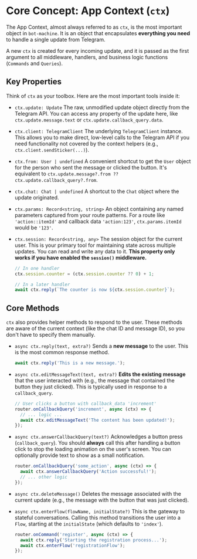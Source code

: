 # Core Concept: App Context (`ctx`)

The App Context, almost always referred to as `ctx`, is the most important object in `bot-machine`. It is an object that encapsulates **everything you need** to handle a single update from Telegram.

A new `ctx` is created for every incoming update, and it is passed as the first argument to all middleware, handlers, and business logic functions (`Commands` and `Queries`).

## Key Properties

Think of `ctx` as your toolbox. Here are the most important tools inside it:

-   `ctx.update: Update`
    The raw, unmodified update object directly from the Telegram API. You can access any property of the update here, like `ctx.update.message.text` or `ctx.update.callback_query.data`.

-   `ctx.client: TelegramClient`
    The underlying `TelegramClient` instance. This allows you to make direct, low-level calls to the Telegram API if you need functionality not covered by the context helpers (e.g., `ctx.client.sendSticker(...)`).

-   `ctx.from: User | undefined`
    A convenient shortcut to get the `User` object for the person who sent the message or clicked the button. It's equivalent to `ctx.update.message?.from ?? ctx.update.callback_query?.from`.

-   `ctx.chat: Chat | undefined`
    A shortcut to the `Chat` object where the update originated.

-   `ctx.params: Record<string, string>`
    An object containing any named parameters captured from your route patterns. For a route like `'action::itemId'` and callback data `'action:123'`, `ctx.params.itemId` would be `'123'`.

-   `ctx.session: Record<string, any>`
    The session object for the current user. This is your primary tool for maintaining state across multiple updates. You can read and write any data to it. **This property only works if you have enabled the `session()` middleware.**

    ```typescript
    // In one handler
    ctx.session.counter = (ctx.session.counter ?? 0) + 1;

    // In a later handler
    await ctx.reply(`The counter is now ${ctx.session.counter}`);
    ```

## Core Methods

`ctx` also provides helper methods to respond to the user. These methods are aware of the current context (like the chat ID and message ID), so you don't have to specify them manually.

-   `async ctx.reply(text, extra?)`
    Sends a **new message** to the user. This is the most common response method.

    ```typescript
    await ctx.reply('This is a new message.');
    ```

-   `async ctx.editMessageText(text, extra?)`
    **Edits the existing message** that the user interacted with (e.g., the message that contained the button they just clicked). This is typically used in response to a `callback_query`.

    ```typescript
    // User clicks a button with callback_data 'increment'
    router.onCallbackQuery('increment', async (ctx) => {
      // ... logic ...
      await ctx.editMessageText('The content has been updated!');
    });
    ```

-   `async ctx.answerCallbackQuery(text?)`
    Acknowledges a button press (`callback_query`). You should **always** call this after handling a button click to stop the loading animation on the user's screen. You can optionally provide text to show as a small notification.

    ```typescript
    router.onCallbackQuery('some_action', async (ctx) => {
      await ctx.answerCallbackQuery('Action successful!');
      // ... other logic
    });
    ```

-   `async ctx.deleteMessage()`
    Deletes the message associated with the current update (e.g., the message with the button that was just clicked).

-   `async ctx.enterFlow(flowName, initialState?)`
    This is the gateway to stateful conversations. Calling this method transitions the user into a `Flow`, starting at the `initialState` (which defaults to `'index'`).

    ```typescript
    router.onCommand('register', async (ctx) => {
      await ctx.reply('Starting the registration process...');
      await ctx.enterFlow('registrationFlow');
    });
    ```
